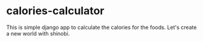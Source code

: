 # calories-calculator
This is simple django app to calculate the calories for the foods. Let's create a new world with shinobi.

